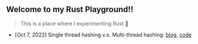 ## Welcome to my Rust Playground!!

> This is a place where I experimenting Rust 🦀

- [Oct 7, 2022] Single thread hashing v.s. Multi-thread hashing: [blog](https://dev.to/billy1624/multi-thread-processing-in-rust-ij0), [code](/parallel-hashing)
